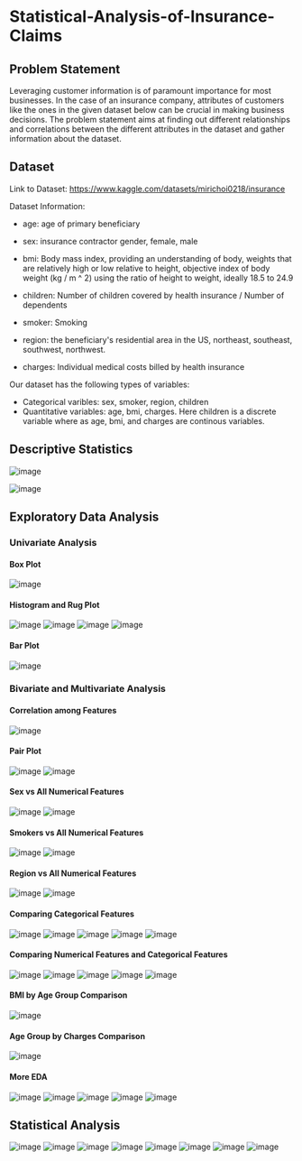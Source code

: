 # Statistical-Analysis-of-Insurance-Claims

## Problem Statement
Leveraging customer information is of paramount importance for most businesses. In the case of an insurance company, attributes of customers like the ones in the given dataset below can be crucial in making business decisions. The problem statement aims at finding out different relationships and correlations between the different attributes in the dataset and gather information about the dataset.

## Dataset
Link to Dataset: https://www.kaggle.com/datasets/mirichoi0218/insurance

Dataset Information:

- age: age of primary beneficiary

- sex: insurance contractor gender, female, male

- bmi: Body mass index, providing an understanding of body, weights that are relatively high or low relative to height, objective index of body weight (kg / m ^ 2) using the ratio of height to weight, ideally 18.5 to 24.9

- children: Number of children covered by health insurance / Number of dependents

- smoker: Smoking

- region: the beneficiary's residential area in the US, northeast, southeast, southwest, northwest.

- charges: Individual medical costs billed by health insurance

Our dataset has the following types of variables:
- Categorical varibles: sex, smoker, region, children
- Quantitative variables: age, bmi, charges. Here children is a discrete variable where as age, bmi, and charges are continous variables.

## Descriptive Statistics

![image](https://user-images.githubusercontent.com/41315903/180665051-8aea4ddb-deea-4e53-9179-4171e7f78010.png)

![image](https://user-images.githubusercontent.com/41315903/180665085-f42e4097-48dd-4da3-9796-6f45b3861323.png)

## Exploratory Data Analysis

### Univariate Analysis

#### Box Plot
![image](https://user-images.githubusercontent.com/41315903/180665123-ffb167eb-d2ec-4b0d-958e-95934c8bcc25.png)

#### Histogram and Rug Plot
![image](https://user-images.githubusercontent.com/41315903/180665160-ba35129d-5916-4b66-b188-9fbff5607ebb.png)
![image](https://user-images.githubusercontent.com/41315903/180665176-b4bb7c86-b1f7-4380-ac08-e97011fd787f.png)
![image](https://user-images.githubusercontent.com/41315903/180665186-0b6212f7-1a09-4295-98a6-09e3b084988a.png)
![image](https://user-images.githubusercontent.com/41315903/180665210-15a798ab-d6a1-4303-b47d-0e910cf53be9.png)

#### Bar Plot
![image](https://user-images.githubusercontent.com/41315903/180665235-55774c8e-f88d-4b3e-94d1-150440aa5231.png)

### Bivariate and Multivariate Analysis
#### Correlation among Features
![image](https://user-images.githubusercontent.com/41315903/180665257-34064c07-e476-4c73-a87b-984e9d89f59d.png)
#### Pair Plot
![image](https://user-images.githubusercontent.com/41315903/180665279-fe776373-b5a2-48ee-b181-f272ae3686d1.png)
![image](https://user-images.githubusercontent.com/41315903/180665303-17d938d1-a224-42a6-85cc-efac9efc6292.png)
#### Sex vs All Numerical Features
![image](https://user-images.githubusercontent.com/41315903/180665343-f6574201-883b-410e-a303-d1b07c9275dc.png)
![image](https://user-images.githubusercontent.com/41315903/180665370-1bb07e3a-07b6-4309-8625-610ae34e6112.png)
#### Smokers vs All Numerical Features
![image](https://user-images.githubusercontent.com/41315903/180665382-a0118005-7639-4845-b10e-bb566dd16b4b.png)
![image](https://user-images.githubusercontent.com/41315903/180665392-769a381b-162a-45f4-bf43-8fe896daa9bd.png)
#### Region vs All Numerical Features
![image](https://user-images.githubusercontent.com/41315903/180665410-6d2b7b56-4f64-4a09-99c2-f31bad1896f0.png)
![image](https://user-images.githubusercontent.com/41315903/180665432-5450f09f-c6c0-4d35-b8f1-439be5322147.png)

#### Comparing Categorical Features
![image](https://user-images.githubusercontent.com/41315903/180665492-0362d997-aee9-4518-8689-5595a54657d4.png)
![image](https://user-images.githubusercontent.com/41315903/180665511-b6517a5e-fb48-4754-8f26-62562d0ffb7b.png)
![image](https://user-images.githubusercontent.com/41315903/180665519-91d6b581-5d04-4afa-9ef5-0bfcd3451bfd.png)
![image](https://user-images.githubusercontent.com/41315903/180665531-cf597934-c44b-43a6-923c-8c9ca56eee6d.png)
![image](https://user-images.githubusercontent.com/41315903/180665539-5f5423a8-82b6-48c0-8dce-08022e7ab1c7.png)

#### Comparing Numerical Features and Categorical Features
![image](https://user-images.githubusercontent.com/41315903/180665544-d8bd2f22-1bc9-435d-ad00-c1bd2212f529.png)
![image](https://user-images.githubusercontent.com/41315903/180665569-32ccb7dc-4115-405a-94ac-9f1ebfb84e4e.png)
![image](https://user-images.githubusercontent.com/41315903/180665591-7f9eebbe-fb47-4f5a-a33b-6b2a1e79cce3.png)
![image](https://user-images.githubusercontent.com/41315903/180665601-b69ce5d9-732b-4a1e-bf60-bcfd0b9a7d7b.png)
![image](https://user-images.githubusercontent.com/41315903/180665614-c9b913bc-4269-44c8-b19a-d2aab67cb589.png)

#### BMI by Age Group Comparison
![image](https://user-images.githubusercontent.com/41315903/180665636-78b427a6-0f33-4b09-8d80-2cdb2dc7313d.png)
#### Age Group by Charges Comparison
![image](https://user-images.githubusercontent.com/41315903/180665658-3d0fb14e-5a9c-4ee7-8cb3-61398f103861.png)

#### More EDA
![image](https://user-images.githubusercontent.com/41315903/180665673-b7eff280-099b-4b4d-8e63-68b375d70232.png)
![image](https://user-images.githubusercontent.com/41315903/180665681-0c2176c6-da1d-47a4-93c0-59e607a2e129.png)
![image](https://user-images.githubusercontent.com/41315903/180665692-3216d817-aad8-4ef7-b150-928fa9bf4593.png)
![image](https://user-images.githubusercontent.com/41315903/180665703-acc7a099-0f02-44c7-9dcf-9452ea7b46df.png)
![image](https://user-images.githubusercontent.com/41315903/180665721-06d08204-2429-46c1-887b-f5ce7411254b.png)

## Statistical Analysis
![image](https://user-images.githubusercontent.com/41315903/180665740-9b55bf3d-3e19-493f-a174-e0b6b3a564bc.png)
![image](https://user-images.githubusercontent.com/41315903/180665759-729c98b5-d293-41a6-b8bd-a7de087fdb8e.png)
![image](https://user-images.githubusercontent.com/41315903/180665771-64a19ee6-0542-4010-a517-33d75c370bdd.png)
![image](https://user-images.githubusercontent.com/41315903/180665778-3e5b8e22-e5c6-4362-b8de-092d6100fbe0.png)
![image](https://user-images.githubusercontent.com/41315903/180665786-e7b696df-5788-4886-be36-5f1f0653daab.png)
![image](https://user-images.githubusercontent.com/41315903/180665798-fa55524c-9062-4a4c-92fb-b59400588e1f.png)
![image](https://user-images.githubusercontent.com/41315903/180665804-8e619af2-f8da-4ff5-b8ea-6cbff5bfc13d.png)
![image](https://user-images.githubusercontent.com/41315903/180665810-32ed5847-d93d-4511-a624-b2934e1c28af.png)





